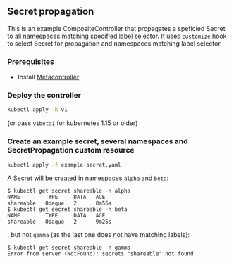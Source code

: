 ## Secret propagation

This is an example CompositeController that propagates a speficied Secret to all namespaces matching specified label selector. It uses `customize` hook to select Secret for propagation and namespaces matching label selector.

### Prerequisites

* Install [Metacontroller](https://github.com/metacontroller/metacontroller)

### Deploy the controller

```sh
kubectl apply -k v1
```
(or pass `v1beta1` for kubernetes 1.15 or older)

### Create an example secret, several namespaces and SecretPropagation custom resource

```sh
kubectl apply -f example-secret.yaml
```

A Secret will be created in namespaces `alpha` and `beta`:

```console
$ kubectl get secret shareable -n alpha
NAME        TYPE     DATA   AGE
shareable   Opaque   2      8m56s
$ kubectl get secret shareable -n beta
NAME        TYPE     DATA   AGE
shareable   Opaque   2      9m25s
```

, but not `gamma` (as the last one does not have matching labels):

```console
$ kubectl get secret shareable -n gamma
Error from server (NotFound): secrets "shareable" not found
```